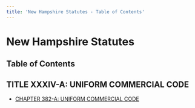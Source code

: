 ```yaml
---
title: 'New Hampshire Statutes - Table of Contents'
---
```


New Hampshire Statutes
======================

Table of Contents
-----------------

TITLE XXXIV-A: UNIFORM COMMERCIAL CODE
--------------------------------------

-   [CHAPTER 382-A: UNIFORM COMMERCIAL CODE](NHTOC-XXXIV-A-382-A.html)
